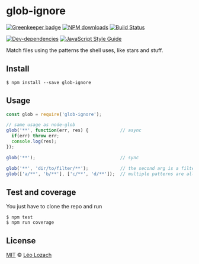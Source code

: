 # glob-ignore

[![Greenkeeper badge](https://badges.greenkeeper.io/Leelow/glob-ignore.svg)](https://greenkeeper.io/)
[![NPM downloads][downloads-image]][downloads-url]
[![Build Status][travis-image]][travis-url]
<!--- [![Build Status][appveyor-image]][appveyor-url] --->
<!--- [![Codacy Coverage][codacy-coverage-image]][codacy-coverage-url] --->
<!--- [![Codacy Grade][codacy-grade-image]][codacy-grade-url] --->
[![Dev-dependencies][dev-dependencies-image]][dev-dependencies-url]
[![JavaScript Style Guide][javascript-standard-image]][javascript-standard-url]

Match files using the patterns the shell uses, like stars and stuff.

## Install

```
$ npm install --save glob-ignore
```

## Usage

```js
const glob = require('glob-ignore');

// same usage as node-glob
glob('**', function(err, res) {            // async
  if(err) throw err;
  console.log(res);
});

glob('**');                                // sync

glob('**', 'dir/to/filter/**');            // the second arg is a filter
glob(['a/**', 'b/**'], ['c/**', 'd/**']);  // multiple patterns are allowed 

```

## Test and coverage
You just have to clone the repo and run

```
$ npm test
$ npm run coverage
```

## License

[MIT](LICENSE) © [Léo Lozach](https://github.com/Leelow)

[downloads-image]: https://img.shields.io/npm/dt/glob-ignore.svg?maxAge=3600
[downloads-url]: https://www.npmjs.com/package/glob-ignore
[travis-image]: https://travis-ci.org/Leelow/glob-ignore.svg?branch=master
[travis-url]: https://travis-ci.org/Leelow/glob-ignore
<!--- [appveyor-image]: https://ci.appveyor.com/api/projects/status/32aj3ap0kelnbdqt?svg=true --->
[appveyor-url]: https://ci.appveyor.com/project/Leelow/glob-ignore
<!--- [codacy-coverage-image]: https://api.codacy.com/project/badge/Coverage/be1d56eb162d41a586ecac79685161f7 --->
[codacy-coverage-url]: https://www.codacy.com/app/Leelow/glob-ignore?utm_source=github.com&utm_medium=referral&utm_content=Leelow/glob-ignore&utm_campaign=Badge_Coverage
<!--- [codacy-grade-image]: https://api.codacy.com/project/badge/Grade/be1d56eb162d41a586ecac79685161f7 --->
[codacy-grade-url]: https://www.codacy.com/app/Leelow/glob-ignore?utm_source=github.com&amp;utm_medium=referral&amp;utm_content=Leelow/glob-ignore&amp;utm_campaign=Badge_Grade
[dev-dependencies-image]: https://david-dm.org/leelow/glob-ignore/dev-status.svg
[dev-dependencies-url]: https://david-dm.org/leelow/glob-ignore?type=dev
[javascript-standard-image]: https://img.shields.io/badge/code%20style-standard-brightgreen.svg
[javascript-standard-url]: http://standardjs.com/
